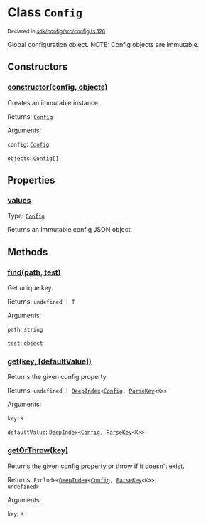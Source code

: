# Class `Config`
<sub>Declared in [sdk/config/src/config.ts:126](https://github.com/dxos/dxos/blob/664e23dbe/packages/sdk/config/src/config.ts#L126)</sub>


Global configuration object.
NOTE: Config objects are immutable.

## Constructors
### [constructor(config, objects)](https://github.com/dxos/dxos/blob/664e23dbe/packages/sdk/config/src/config.ts#L133)


Creates an immutable instance.

Returns: <code>[Config](/api/@dxos/config/classes/Config)</code>

Arguments: 

`config`: <code>[Config](/api/@dxos/config/interfaces/Config)</code>

`objects`: <code>[Config](/api/@dxos/config/interfaces/Config)[]</code>



## Properties
### [values](https://github.com/dxos/dxos/blob/664e23dbe/packages/sdk/config/src/config.ts#L140)
Type: <code>[Config](/api/@dxos/config/interfaces/Config)</code>

Returns an immutable config JSON object.


## Methods
### [find(path, test)](https://github.com/dxos/dxos/blob/664e23dbe/packages/sdk/config/src/config.ts#L161)


Get unique key.

Returns: <code>undefined | T</code>

Arguments: 

`path`: <code>string</code>

`test`: <code>object</code>


### [get(key, \[defaultValue\])](https://github.com/dxos/dxos/blob/664e23dbe/packages/sdk/config/src/config.ts#L151)


Returns the given config property.

Returns: <code>undefined | [DeepIndex](/api/@dxos/config/types/DeepIndex)&lt;[Config](/api/@dxos/config/interfaces/Config), [ParseKey](/api/@dxos/config/types/ParseKey)&lt;K&gt;&gt;</code>

Arguments: 

`key`: <code>K</code>

`defaultValue`: <code>[DeepIndex](/api/@dxos/config/types/DeepIndex)&lt;[Config](/api/@dxos/config/interfaces/Config), [ParseKey](/api/@dxos/config/types/ParseKey)&lt;K&gt;&gt;</code>


### [getOrThrow(key)](https://github.com/dxos/dxos/blob/664e23dbe/packages/sdk/config/src/config.ts#L175)


Returns the given config property or throw if it doesn't exist.

Returns: <code>Exclude&lt;[DeepIndex](/api/@dxos/config/types/DeepIndex)&lt;[Config](/api/@dxos/config/interfaces/Config), [ParseKey](/api/@dxos/config/types/ParseKey)&lt;K&gt;&gt;, undefined&gt;</code>

Arguments: 

`key`: <code>K</code>


